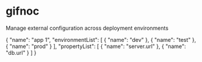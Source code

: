 gifnoc
======

Manage external configuration across deployment environments

{
    "name": "app 1",
    "environmentList": [
        {
            "name": "dev"
        },
        {
            "name": "test"
        },
        {
            "name": "prod"
        }
    ],
    "propertyList": [
        {
            "name": "server.url"
        },
        {
            "name": "db.url"
        }
    ]
}
